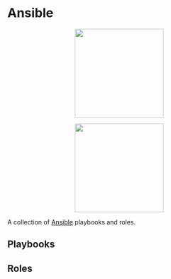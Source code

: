 # Ansible

<p align="center"><img src="https://www.ansible.com/hubfs/2016_Images/Assets/Ansible-Mark-Large-RGB-Black.png?hsLang=en-us" width="200"/></p>
<p align="center"><img src="https://www.ansible.com/hubfs/2016_Images/Assets/Ansible-Wordmark-Large-RGB-Black.png?hsLang=en-us" width="200"/></p>

A collection of [Ansible](https://www.ansible.com/) playbooks and roles.

## Playbooks

## Roles

